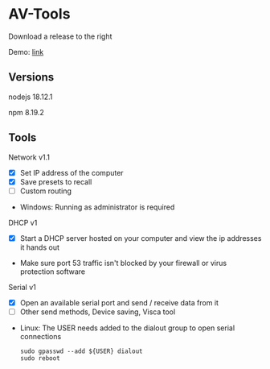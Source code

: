 # AV-Tools

Download a release to the right

Demo: [link](https://trey.app/html/av/ip.html)

## Versions

nodejs  18.12.1

npm     8.19.2

## Tools

Network v1.1
- [x] Set IP address of the computer
- [x] Save presets to recall
- [ ] Custom routing
- Windows: Running as administrator is required

DHCP v1
- [x] Start a DHCP server hosted on your computer and view the ip addresses it hands out
- Make sure port 53 traffic isn't blocked by your firewall or virus protection software

Serial v1
- [x] Open an available serial port and send / receive data from it
- [ ] Other send methods, Device saving, Visca tool
- Linux: The USER needs added to the dialout group to open serial connections
  ```
  sudo gpasswd --add ${USER} dialout
  sudo reboot
  ```
